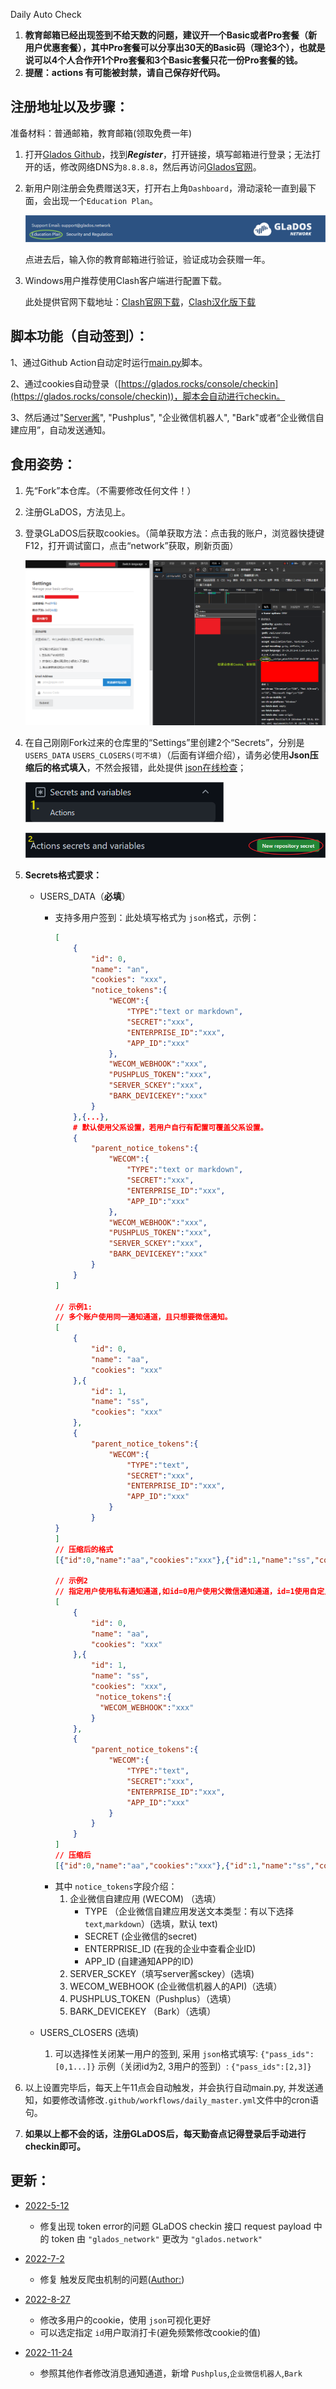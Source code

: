 Daily Auto Check

1. **教育邮箱已经出现签到不给天数的问题，建议开一个Basic或者Pro套餐（新用户优惠套餐），其中Pro套餐可以分享出30天的Basic码（理论3个），也就是说可以4个人合作开1个Pro套餐和3个Basic套餐只花一份Pro套餐的钱。**
2. **提醒：actions 有可能被封禁，请自己保存好代码。**

## 注册地址以及步骤：

准备材料：普通邮箱，教育邮箱(领取免费一年)

1. 打开[Glados Github](https://github.com/glados-network/GLaDOS)，找到***Register***，打开链接，填写邮箱进行登录；无法打开的话，修改网络DNS为`8.8.8.8`，然后再访问[Glados官网](https://glados.rocks/)。

2. 新用户刚注册会免费赠送3天，打开右上角`Dashboard`，滑动滚轮一直到最下面，会出现一个`Education Plan`。

   ![image-20230217122409349](resource/README/image-20230217122409349.png)

   点进去后，输入你的教育邮箱进行验证，验证成功会获赠一年。

3. Windows用户推荐使用Clash客户端进行配置下载。

   此处提供官网下载地址：[Clash官网下载](https://github.com/Fndroid/clash_for_windows_pkg)，[Clash汉化版下载](https://github.com/ender-zhao/Clash-for-Windows_Chinese)

## 脚本功能（自动签到）：

1、通过Github Action自动定时运行[main.py](./codes/main.py)脚本。

2、通过cookies自动登录（[https://glados.rocks/console/checkin](https://glados.rocks/console/checkin))，脚本会自动进行checkin。

3、然后通过"[Server酱](https://sct.ftqq.com/)", "Pushplus", "企业微信机器人", "Bark"或者“企业微信自建应用”，自动发送通知。

## 食用姿势：

1. 先“Fork”本仓库。（不需要修改任何文件！）

2. 注册GLaDOS，方法见上。

3. 登录GLaDOS后获取cookies。（简单获取方法：点击我的账户，浏览器快捷键F12，打开调试窗口，点击“network”获取，刷新页面）

   ![image-20230217123549516](resource/README/image-20230217123549516.png)

4. 在自己刚刚Fork过来的仓库里的“Settings”里创建2个“Secrets”，分别是`USERS_DATA` `USERS_CLOSERS(可不填)`（后面有详细介绍），请务必使用**Json压缩后的格式填入**，不然会报错，此处提供 [json在线检查](https://www.sojson.com/)；

   ![image-20230217124008233](resource/README/image-20230217124008233.png)

   ![image-20230217124047032](resource/README/image-20230217124047032.png)

   

5. **Secrets格式要求：**

   - USERS_DATA（**必填**）

     - 支持多用户签到：此处填写格式为 `json`格式，示例：
       ````json
       [
           {
               "id": 0,
               "name": "an",
               "cookies": "xxx",
               "notice_tokens":{
                   "WECOM":{
                       "TYPE":"text or markdown",
                       "SECRET":"xxx",
                       "ENTERPRISE_ID":"xxx",
                       "APP_ID":"xxx"
                   },
                   "WECOM_WEBHOOK":"xxx",
                   "PUSHPLUS_TOKEN":"xxx",
                   "SERVER_SCKEY":"xxx",
                   "BARK_DEVICEKEY":"xxx"
               }
           },{...},
           # 默认使用父系设置，若用户自行有配置可覆盖父系设置。
           {
               "parent_notice_tokens":{
                   "WECOM":{
                       "TYPE":"text or markdown",
                       "SECRET":"xxx",
                       "ENTERPRISE_ID":"xxx",
                       "APP_ID":"xxx"
                   },
                   "WECOM_WEBHOOK":"xxx",
                   "PUSHPLUS_TOKEN":"xxx",
                   "SERVER_SCKEY":"xxx",
                   "BARK_DEVICEKEY":"xxx"
               }
           }
       ]

       // 示例1:
       // 多个账户使用同一通知通道，且只想要微信通知。
       [
           {
               "id": 0,
               "name": "aa",
               "cookies": "xxx"
           },{
               "id": 1,
               "name": "ss",
               "cookies": "xxx"
           },
           {
               "parent_notice_tokens":{
                   "WECOM":{
                       "TYPE":"text",
                       "SECRET":"xxx",
                       "ENTERPRISE_ID":"xxx",
                       "APP_ID":"xxx"
                   }
               }
       }
       ]
       // 压缩后的格式
       [{"id":0,"name":"aa","cookies":"xxx"},{"id":1,"name":"ss","cookies":"xxx"},{"parent_notice_tokens":{"WECOM":{"TYPE":"text","SECRET":"xxx","ENTERPRISE_ID":"xxx","APP_ID":"xxx"}}}]
       
       // 示例2
       // 指定用户使用私有通知通道,如id=0用户使用父微信通知通道，id=1使用自定义私有微信机器人通道。
       [
           {
               "id": 0,
               "name": "aa",
               "cookies": "xxx"
           },{
               "id": 1,
               "name": "ss",
               "cookies": "xxx",
             	"notice_tokens":{
                 "WECOM_WEBHOOK":"xxx"
               }
           },
           {
               "parent_notice_tokens":{
                   "WECOM":{
                       "TYPE":"text",
                       "SECRET":"xxx",
                       "ENTERPRISE_ID":"xxx",
                       "APP_ID":"xxx"
                   }
               }
           }
       ]
       // 压缩后
       [{"id":0,"name":"aa","cookies":"xxx"},{"id":1,"name":"ss","cookies":"xxx","notice_tokens":{"WECOM_WEBHOOK":"xxx"}},{"parent_notice_tokens":{"WECOM":{"TYPE":"text","SECRET":"xxx","ENTERPRISE_ID":"xxx","APP_ID":"xxx"}}}]
       ````
     - 其中 `notice_tokens`字段介绍：
       1. 企业微信自建应用 (WECOM) （选填）
          - TYPE （企业微信自建应用发送文本类型：有以下选择 `text`,`markdown`）(选填，默认 text)
          - SECRET (企业微信的secret)
          - ENTERPRISE_ID (在我的企业中查看企业ID)
          - APP_ID (自建通知APP的ID)
       2. SERVER_SCKEY（填写server酱sckey）(选填)
       3. WECOM_WEBHOOK (企业微信机器人的API)（选填）
       4. PUSHPLUS_TOKEN（Pushplus）（选填）
       5. BARK_DEVICEKEY （Bark）（选填）
     
   - USERS_CLOSERS (选填)

     1. 可以选择性关闭某一用户的签到, 采用 `json`格式填写:
        `{"pass_ids":[0,1...]}`
        示例（关闭id为2, 3用户的签到）:
        `{"pass_ids":[2,3]}`

6. 以上设置完毕后，每天上午11点会自动触发，并会执行自动main.py, 并发送通知，如要修改请修改`.github/workflows/daily_master.yml`文件中的cron语句。

7. **如果以上都不会的话，注册GLaDOS后，每天勤奋点记得登录后手动进行checkin即可。**

## 更新：

- [2022-5-12](./README.md)

  - 修复出现 token error的问题
    GLaDOS checkin 接口 request payload 中的 token 由 `"glados_network"` 更改为 `"glados.network"`
- [2022-7-2](./README.md)

  - 修复 触发反爬虫机制的问题([Author:](https://github.com/tyIceStream/GLaDOS_Checkin))
- [2022-8-27]()

  - 修改多用户的cookie，使用 `json`可视化更好
  - 可以选定指定 `id`用户取消打卡(避免频繁修改cookie的值)
- [2022-11-24]()

  - 参照其他作者修改消息通知通道，新增 `Pushplus`,``企业微信机器人``,`Bark`
